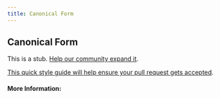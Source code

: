 ```yaml
---
title: Canonical Form
---
```


## Canonical Form

This is a stub. [Help our community expand it](https://github.com/freecodecamp/guides/tree/master/src/pages/articles/math/linear-algebra/canonical-form/index.md).

[This quick style guide will help ensure your pull request gets accepted](https://github.com/freeCodeCamp/guides/blob/master/README.md).

<!-- The article goes here, in GitHub-flavored Markdown. Feel free to add YouTube videos, images, and CodePen/JSBin embeds  -->

#### More Information:
<!-- Please add any articles you think might be helpful to read before writing the article -->


